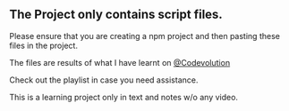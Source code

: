 ## The Project only contains script files.

Please ensure that you are creating a npm project and then pasting these files in the project.

The files are results of what I have learnt on [@Codevolution](https://www.youtube.com/watch?v=QFaFIcGhPoM&list=PLC3y8-rFHvwgg3vaYJgHGnModB54rxOk3&pp=iAQB)

Check out the playlist in case you need assistance.

This is a learning project only in text and notes w/o any video.
